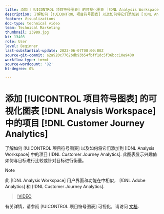```yaml
---
title: 添加 [!UICONTROL 项目符号图表] 的可视化图表 [!DNL Analysis Workspace] 项目
description: 了解如何 [!UICONTROL 项目符号图表] 以及如何将它们添加到 [!DNL Analysis Workspace] 中的项目 [!DNL Customer Journey Analytics].
feature: Visualizations
doc-type: technical video
team: Technical Marketing
thumbnail: 23989.jpg
kt: 13403
role: User
level: Beginner
last-substantial-update: 2023-06-07T00:00:00Z
source-git-commit: a2a920c7762bdb93b54fbff1dc5f36bcc10e9400
workflow-type: tm+mt
source-wordcount: '82'
ht-degree: 0%

---
```


# 添加 [!UICONTROL 项目符号图表] 的可视化图表 [!DNL Analysis Workspace] 中的项目 [!DNL Customer Journey Analytics]

了解如何 [!UICONTROL 项目符号图表] 以及如何将它们添加到 [!DNL Analysis Workspace] 中的项目 [!DNL Customer Journey Analytics]. 此图表显示兴趣值如何与目标进行比较或针对目标进行衡量。

>[!NOTE]
>
>此 [!DNL Analysis Workspace] 用户界面和功能在中相似， [!DNL Adobe Analytics] 和 [!DNL Customer Journey Analytics].

>[!VIDEO](https://video.tv.adobe.com/v/23989/?quality=12&learn=on)

有关详情，请参阅 [!UICONTROL 项目符号图表] 可视化，请访问 [文档](https://experienceleague.adobe.com/docs/analytics-platform/using/cja-workspace/visualizations/bullet-graph.html).
